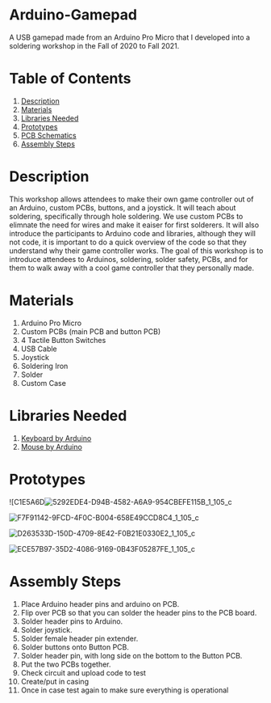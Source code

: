 # Arduino-Gamepad
A USB gamepad made from an Arduino Pro Micro that I developed into a soldering workshop in the Fall of 2020 to Fall 2021.

# Table of Contents
1. [Description](#description)
2. [Materials](#materials)
3. [Libraries Needed](#libraries-needed)
4. [Prototypes](#prototypes)
5. [PCB Schematics](#pcb-schematics)
6. [Assembly Steps](#assembly-steps)

# Description
This workshop allows attendees to make their own game controller out of an Arduino, custom PCBs, buttons, and a joystick. It will teach about soldering, specifically through hole soldering. We use custom PCBs to elimnate the need for wires and make it eaiser for first solderers. It will also introduce the participants to Arduino code and libraries, although they will not code, it is important to do a quick overview of the code so that they understand why their game controller works. The goal of this workshop is to introduce attendees to Arduinos, soldering, solder safety, PCBs, and for them to walk away with a cool game controller that they personally made. 

# Materials
1. Arduino Pro Micro
2. Custom PCBs (main PCB and button PCB)
3. 4 Tactile Button Switches
4. USB Cable
5. Joystick
6. Soldering Iron
7. Solder
8. Custom Case


# Libraries Needed
1. [Keyboard by Arduino](https://www.arduino.cc/reference/en/libraries/keyboard/)
2. [Mouse by Arduino](https://www.arduino.cc/reference/en/libraries/mouse/)

# Prototypes
![C1E5A6D![5292EDE4-D94B-4582-A6A9-954CBEFE115B_1_105_c](https://user-images.githubusercontent.com/71469786/168112597-f71949ba-8b9e-4e08-bb6e-fb1a91f78ffb.jpeg)

![F7F91142-9FCD-4F0C-B004-658E49CCD8C4_1_105_c](https://user-images.githubusercontent.com/71469786/168112688-e4e3de7b-c9d0-4c56-9656-a8e05ac62612.jpeg)

![D263533D-150D-4709-8E42-F0B21E0330E2_1_105_c](https://user-images.githubusercontent.com/71469786/168112724-111875aa-4643-48fd-b76a-167ee6bf86d1.jpeg)

![ECE57B97-35D2-4086-9169-0B43F05287FE_1_105_c](https://user-images.githubusercontent.com/71469786/168112703-a69e1916-5ee0-4f9b-82d2-67b31f994a8f.jpeg)

# Assembly Steps
1. Place Arduino header pins and arduino on PCB.
2. Flip over PCB so that you can solder the header pins to the PCB board.
3. Solder header pins to Arduino.
9. Solder joystick.
10. Solder female header pin extender.
11. Solder buttons onto Button PCB.
12. Solder header pin, with long side on the bottom to the Button PCB.
13. Put the two PCBs together.
14. Check circuit and upload code to test
15. Create/put in casing
16. Once in case test again to make sure everything is operational
